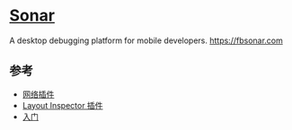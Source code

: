 # [Sonar](https://github.com/facebook/Sonar)

A desktop debugging platform for mobile developers. https://fbsonar.com

## 参考

* [网络插件](https://fbsonar.com/docs/network-plugin.html)
* [Layout Inspector 插件](https://fbsonar.com/docs/layout-plugin.html)
* [入门](https://fbsonar.com/docs/getting-started.html)
